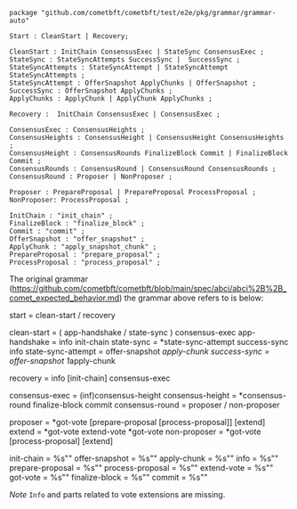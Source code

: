 ```
package "github.com/cometbft/cometbft/test/e2e/pkg/grammar/grammar-auto"

Start : CleanStart | Recovery;

CleanStart : InitChain ConsensusExec | StateSync ConsensusExec ;
StateSync : StateSyncAttempts SuccessSync |  SuccessSync ; 
StateSyncAttempts : StateSyncAttempt | StateSyncAttempt StateSyncAttempts ;
StateSyncAttempt : OfferSnapshot ApplyChunks | OfferSnapshot ;
SuccessSync : OfferSnapshot ApplyChunks ; 
ApplyChunks : ApplyChunk | ApplyChunk ApplyChunks ;  

Recovery :  InitChain ConsensusExec | ConsensusExec ;

ConsensusExec : ConsensusHeights ;
ConsensusHeights : ConsensusHeight | ConsensusHeight ConsensusHeights ;
ConsensusHeight : ConsensusRounds FinalizeBlock Commit | FinalizeBlock Commit ;
ConsensusRounds : ConsensusRound | ConsensusRound ConsensusRounds ;
ConsensusRound : Proposer | NonProposer ; 

Proposer : PrepareProposal | PrepareProposal ProcessProposal ; 
NonProposer: ProcessProposal ;

InitChain : "init_chain" ;
FinalizeBlock : "finalize_block" ; 
Commit : "commit" ;
OfferSnapshot : "offer_snapshot" ;
ApplyChunk : "apply_snapshot_chunk" ; 
PrepareProposal : "prepare_proposal" ; 
ProcessProposal : "process_proposal" ;

```

The original grammar (https://github.com/cometbft/cometbft/blob/main/spec/abci/abci%2B%2B_comet_expected_behavior.md) the grammar above 
refers to is below: 

start               = clean-start / recovery

clean-start         = ( app-handshake / state-sync ) consensus-exec
app-handshake       = info init-chain
state-sync          = *state-sync-attempt success-sync info
state-sync-attempt  = offer-snapshot *apply-chunk
success-sync        = offer-snapshot 1*apply-chunk

recovery            = info [init-chain] consensus-exec

consensus-exec      = (inf)consensus-height
consensus-height    = *consensus-round finalize-block commit
consensus-round     = proposer / non-proposer

proposer            = *got-vote [prepare-proposal [process-proposal]] [extend]
extend              = *got-vote extend-vote *got-vote
non-proposer        = *got-vote [process-proposal] [extend]

init-chain          = %s"<InitChain>"
offer-snapshot      = %s"<OfferSnapshot>"
apply-chunk         = %s"<ApplySnapshotChunk>"
info                = %s"<Info>"
prepare-proposal    = %s"<PrepareProposal>"
process-proposal    = %s"<ProcessProposal>"
extend-vote         = %s"<ExtendVote>"
got-vote            = %s"<VerifyVoteExtension>"
finalize-block      = %s"<FinalizeBlock>"
commit              = %s"<Commit>"

*Note* `Info` and parts related to vote extensions are missing. 




